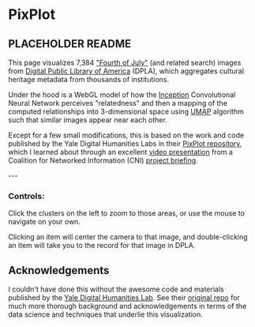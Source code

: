 # PixPlot

## PLACEHOLDER README

<p class="welcome">This page visualizes 7,384 <a href="https://dp.la/search?q=%22fourth%20of%20july%22%20OR%20%22independence%20day%22%20OR%20%22July%204th%22%20OR%20%22July%20Fourth%22&type=%22image%22&page=1">"Fourth of July"</a> (and related search) images from <a href="https://dp.la/">Digital Public Library of America</a> (DPLA), which aggregates cultural heritage metadata from thousands of institutions.</p>
<p class="welcome">Under the hood is a WebGL model of how the <a href='https://www.cs.unc.edu/~wliu/papers/GoogLeNet.pdf' target='_blank'>Inception</a> Convolutional Neural Network perceives "relatedness" and then a mapping of the computed relationships into 3-dimensional space using <a href='https://github.com/lmcinnes/umap' target='_blank'>UMAP</a> algorithm such that similar images appear near each other.</p>
<p class="welcome">Except for a few small modifications, this is based on the work and code published by the Yale Digital Humanities Labs in their <a href="https://github.com/yaledhlab/pix-plot">PixPlot repository</a>, which I learned about through an excellent <a href="https://vimeo.com/274922887">video presentation</a> from a Coalition for Networked Information (CNI) <a href="https://www.cni.org/topics/special-collections/neural-networks-machine-vision-for-the-visual-archive">project briefing</a>.</p>
--- 
<h3 class="welcome">Controls:</h3>
<p class="welcome">Click the clusters on the left to zoom to those areas, or use the mouse to navigate on your own.</p>
<p class="welcome">Clicking an item will center the camera to that image, and double-clicking an item will take you to the record for that image in DPLA.</p>

<!-- This repository contains code that can be used to visualize tens of thousands of images in a two-dimensional projection within which similar images are clustered together. The image analysis uses Tensorflow's Inception bindings, and the visualization layer uses a custom WebGL viewer.

![App preview](./assets/images/preview.png?raw=true)

## Dependencies

To install the Python dependencies, you can run (ideally in a virtual environment):

```bash
pip install -r utils/requirements.txt
```

If you have an NVIDIA GPU, consider replacing `tensorflow` with `tensorflow-gpu` in `requirements.txt`.  You'll need to have CUDA and CUDNN working as well.

Image resizing utilities require ImageMagick compiled with jpg support:

```bash
brew uninstall imagemagick && brew install imagemagick
```

The html viewer requires a WebGL-enabled browser.

## Quickstart

If you have a WebGL-enabled browser and a directory full of images to process, you can prepare the data for the viewer by installing the dependencies above then running:

```bash
git clone https://github.com/YaleDHLab/pix-plot && cd pix-plot
python utils/process_images.py "path/to/images/*.jpg"
```

To see the results of this process, you can start a web server by running:

```bash
# for python 3.x
python -m http.server 5000

# for python 2.x
python -m SimpleHTTPServer 5000
```

The visualization will then be available on port 5000.

## Processing Data with Docker

Some users may find it easiest to use the included Docker image to visualize a dataset.

To do so, you must first [install Docker](https://docs.docker.com/install/). If you are on Windows 7 or earlier, you may need to install [Docker Toolbox](https://docs.docker.com/toolbox/toolbox_install_windows/) instead.

Once Docker is installed, start a terminal, cd into the folder that contains this README file, and run:

```bash
# build the container
docker build --tag pixplot --file Dockerfile .

# process images
docker run -v $(pwd)/output:/pixplot/output pixplot \
  bash -c "cd pixplot && python3.6 utils/process_images.py images/*.jpg"

# run the web server
docker run -v $(pwd)/output:/pixplot/output \
  -p 5000:5000 pixplot bash -c "cd pixplot && python3.6 -m http.server 5000"
```

Once the web server starts, you should be able to see your results on `localhost:5000`.

## Curating Automatic Hotspots

By default, PixPlot uses [*k*-means clustering](https://en.wikipedia.org/wiki/K-means_clustering) to find twenty hotspots in the visualization.  You can adjust the number of discovered hotspots by changing the `n_clusters` value in `utils/process_images.py` and re-running the script.

After processing, you can curate the discovered hotspots by editing the resulting `output/plot_data.json` file. (This file can be unwieldy in large datasets -- you may wish to disable syntax highlighting and automatic wordwrap in your text editor.) The hotspots will be listed at the very end of the JSON data, each containing a label (by default 'Cluster *N*') and the name of an image that represents the centroid of the discovered hotspot.

You can add, remove or re-order these, change the labels to make them more meaningful, and/or adjust the image that symbolizes each hotspot in the left-hand **Hotspots** menu.  *Hint: to get the name of an image that you feel better reflects the cluster, click on it in the visualization and it will appear suffixed to the URL.*


## Demonstrations

| Collection | # Images | Collection Info | Image Source |
| ---------- | -------- |  --------------- | ------------ |
| [Per Bagge](https://goo.gl/uk8oUx) | 29,782 | [Bio](https://goo.gl/2jQYGz) | [Lund University](https://goo.gl/zHpebT) |
| [Meserve-Kunhardt](https://goo.gl/sE3ZGy) | 27,000 | [Finding Aid](https://goo.gl/ESfcdB) | [Beinecke (Partial)](goo.gl/ESfcdB) | -->


## Acknowledgements

<p>I couldn't have done this without the awesome code and materials published by the <a href="http://digitalhumanities.yale.edu/">Yale Digital Humanities Lab</a>. See their <a href="https://github.com/YaleDHLab/pix-plot">original repo</a> for much more thorough background and acknowledgements in terms of the data science and techniques that underlie this visualization.
